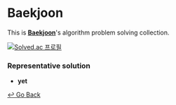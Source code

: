 # Baekjoon

This is **[Baekjoon](https://www.acmicpc.net/)**'s algorithm problem solving collection.

[![Solved.ac 프로필](http://mazassumnida.wtf/api/generate_badge?boj=leesese)](https://solved.ac/leesese)

### Representative solution

- **yet**



[↩️ Go Back](https://github.com/lisy0123/Study)